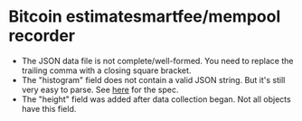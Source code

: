 Bitcoin estimatesmartfee/mempool recorder
====
- The JSON data file is not complete/well-formed. You need to replace the trailing comma with a closing square bracket.
- The "histogram" field does not contain a valid JSON string. But it's still very easy to parse. See [here](https://electrumx.readthedocs.io/en/latest/protocol-methods.html#mempool-get-fee-histogram) for the spec.
- The "height" field was added after data collection began. Not all objects have this field.
